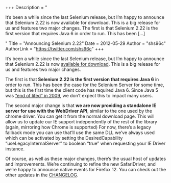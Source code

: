 +++
Description = "<p>It’s been a while since the last Selenium release, but I’m happy to announce that Selenium 2.22 is now available for download. This is a big release for us and features two major changes. The first is that Selenium 2.22 is the first version that requires Java 6 in order to run. This has been […]</p>"
Title = "Announcing Selenium 2.22"
Date = 2012-05-29
Author = "shs96c"
AuthorLink = "https://twitter.com/shs96c"
+++

<p>It&#8217;s been a while since the last Selenium release, but I&#8217;m happy to announce that Selenium 2.22 is now <a href="http://seleniumhq.org/download/">available for download</a>. This is a big release for us and features two major changes.</p>
<p>The first is that<strong> Selenium 2.22 is the first version that requires Java 6</strong> in order to run. This has been the case for the Selenium Server for some time, but this is the first time the client code has required Java 6. Since Java 5 was <a href="http://www.oracle.com/technetwork/java/eol-135779.html">&#8220;end of lifed&#8221; in 2009</a>, we don&#8217;t expect this to impact many users.</p>
<p>The second major change is that <strong>we are now providing a standalone IE server for use with the WebDriver API</strong>, similar to the one used by the chrome driver. You can get it from the normal download page. This will allow us to update our IE support independently of the rest of the library (again, mirroring how Chrome is supported) For now, there&#8217;s a legacy fallback mode you can use that&#8217;ll use the same DLL we&#8217;ve always used which can be activated by setting the DesiredCapability &#8220;useLegacyInternalServer&#8221; to boolean &#8220;true&#8221; when requesting your IE Driver instance.</p>
<p>Of course, as well as these major changes, there&#8217;s the usual host of updates and improvements. We&#8217;re continuing to refine the new SafariDriver, and we&#8217;re happy to announce native events for Firefox 12. You can check out the other updates in the <a href="http://code.google.com/p/selenium/source/browse/trunk/java/CHANGELOG">CHANGELOG</a>.</p>

